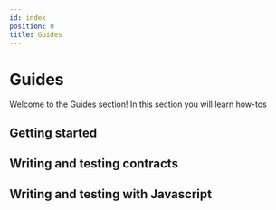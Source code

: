 ```yaml
---
id: index
position: 0
title: Guides
---
```


# Guides

Welcome to the Guides section! In this section you will learn how-tos

## Getting started

## Writing and testing contracts

## Writing and testing with Javascript